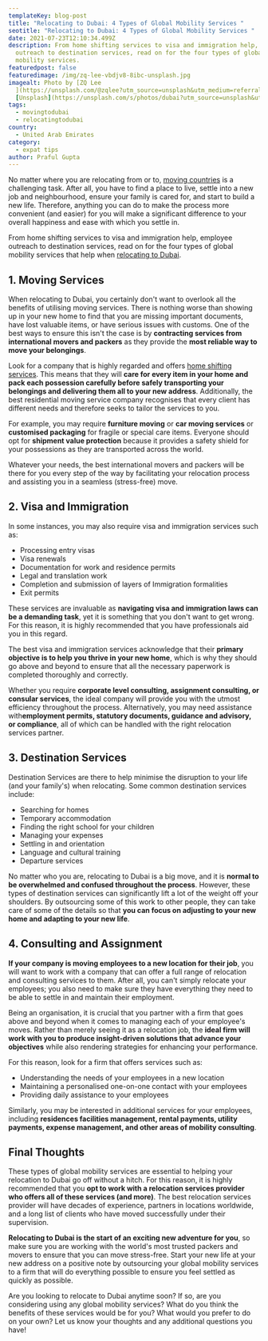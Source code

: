 ```yaml
---
templateKey: blog-post
title: "Relocating to Dubai: 4 Types of Global Mobility Services "
seotitle: "Relocating to Dubai: 4 Types of Global Mobility Services "
date: 2021-07-23T12:10:34.499Z
description: From home shifting services to visa and immigration help, employee
  outreach to destination services, read on for the four types of global
  mobility services.
featuredpost: false
featuredimage: /img/zq-lee-vbdjv8-8ibc-unsplash.jpg
imagealt: Photo by [ZQ Lee
  ](https://unsplash.com/@zqlee?utm_source=unsplash&utm_medium=referral&utm_content=creditCopyText)on
  [Unsplash](https://unsplash.com/s/photos/dubai?utm_source=unsplash&utm_medium=referral&utm_content=creditCopyText)
tags:
  - movingtodubai
  - relocatingtodubai
country:
  - United Arab Emirates
category:
  - expat tips
author: Praful Gupta
---
```

No matter where you are relocating from or to, [moving countries](https://www.thexpatmagazine.com/blog/2019-02-26-8-apps-to-make-moving-abroad-easier-infographic) is a challenging task. After all, you have to find a place to live, settle into a new job and neighbourhood, ensure your family is cared for, and start to build a new life. Therefore, anything you can do to make the process more convenient (and easier) for you will make a significant difference to your overall happiness and ease with which you settle in.

From home shifting services to visa and immigration help, employee outreach to destination services, read on for the four types of global mobility services that help when [relocating to Dubai](https://www.writerrelocations.com/areas-we-serve/gcc/international-packers-and-movers-uae/).

## [](<>)1. Moving Services

When relocating to Dubai, you certainly don't want to overlook all the benefits of utilising moving services. There is nothing worse than showing up in your new home to find that you are missing important documents, have lost valuable items, or have serious issues with customs. One of the best ways to ensure this isn't the case is by **contracting services from international movers and packers** as they provide the **most reliable way to move your belongings**.

Look for a company that is highly regarded and offers [home shifting services](https://www.writerrelocations.com/moving-services/home-to-home-delivery/). This means that they will **care for every item in your home and pack each possession carefully before safely transporting your belongings and delivering them all to your new address**. Additionally, the best residential moving service company recognises that every client has different needs and therefore seeks to tailor the services to you.

For example, you may require **furniture moving** or **car moving services** or **customised packaging** for fragile or special care items. Everyone should opt for **shipment value protection** because it provides a safety shield for your possessions as they are transported across the world.

Whatever your needs, the best international movers and packers will be there for you every step of the way by facilitating your relocation process and assisting you in a seamless (stress-free) move.

## [](<>)2. Visa and Immigration

In some instances, you may also require visa and immigration services such as:

* Processing entry visas
* Visa renewals
* Documentation for work and residence permits
* Legal and translation work
* Completion and submission of layers of Immigration formalities
* Exit permits

These services are invaluable as **navigating visa and immigration laws can be a demanding task**, yet it is something that you don't want to get wrong. For this reason, it is highly recommended that you have professionals aid you in this regard.

The best visa and immigration services acknowledge that their **primary objective is to help you thrive in your new home**, which is why they should go above and beyond to ensure that all the necessary paperwork is completed thoroughly and correctly.

Whether you require **corporate level consulting, assignment consulting, or consular services**, the ideal company will provide you with the utmost efficiency throughout the process. Alternatively, you may need assistance with**employment permits, statutory documents, guidance and advisory, or compliance**, all of which can be handled with the right relocation services partner.

## [](<>)3. Destination Services

Destination Services are there to help minimise the disruption to your life (and your family's) when relocating. Some common destination services include:

* Searching for homes
* Temporary accommodation
* Finding the right school for your children
* Managing your expenses
* Settling in and orientation
* Language and cultural training
* Departure services

No matter who you are, relocating to Dubai is a big move, and it is **normal to be overwhelmed and confused throughout the process**. However, these types of destination services can significantly lift a lot of the weight off your shoulders. By outsourcing some of this work to other people, they can take care of some of the details so that **you can focus on adjusting to your new home and adapting to your new life**.

## [](<>)4. Consulting and Assignment

**If your company is moving employees to a new location for their job**, you will want to work with a company that can offer a full range of relocation and consulting services to them. After all, you can't simply relocate your employees; you also need to make sure they have everything they need to be able to settle in and maintain their employment.

Being an organisation, it is crucial that you partner with a firm that goes above and beyond when it comes to managing each of your employee's moves. Rather than merely seeing it as a relocation job, the **ideal firm will work with you to produce insight-driven solutions that advance your objectives** while also rendering strategies for enhancing your performance.

For this reason, look for a firm that offers services such as:

* Understanding the needs of your employees in a new location
* Maintaining a personalised one-on-one contact with your employees
* Providing daily assistance to your employees

Similarly, you may be interested in additional services for your employees, including **residences facilities management, rental payments, utility payments, expense management, and other areas of mobility consulting**.

## [](<>)Final Thoughts

These types of global mobility services are essential to helping your relocation to Dubai go off without a hitch. For this reason, it is highly recommended that you **opt to work with a relocation services provider who offers all of these services (and more)**. The best relocation services provider will have decades of experience, partners in locations worldwide, and a long list of clients who have moved successfully under their supervision.

**Relocating to Dubai is the start of an exciting new adventure for you**, so make sure you are working with the world's most trusted packers and movers to ensure that you can move stress-free. Start your new life at your new address on a positive note by outsourcing your global mobility services to a firm that will do everything possible to ensure you feel settled as quickly as possible.

Are you looking to relocate to Dubai anytime soon? If so, are you considering using any global mobility services? What do you think the benefits of these services would be for you? What would you prefer to do on your own? Let us know your thoughts and any additional questions you have!